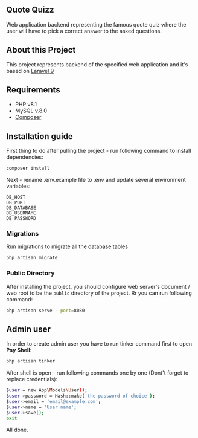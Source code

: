 ## Quote Quizz

Web application backend representing the famous quote quiz where the user will have to pick a correct answer to the asked questions.

## About this Project

This project represents backend of the specified web application and it's based on [Laravel 9](https://laravel.com/)

## Requirements

- PHP v8.1
- MySQL v.8.0
- [Composer](https://getcomposer.org/)

## Installation guide

First thing to do after pulling the project - run following command to install dependencies:

```sh
composer install
```

Next - rename .env.example file to .env and update several environment variables:

```
DB_HOST
DB_PORT
DB_DATABASE
DB_USERNAME
DB_PASSWORD
```

### Migrations
Run migrations to migrate all the database tables

```sh
php artisan migrate
```

### Public Directory
After installing the project, you should configure web server's document / web root to be the ```public``` directory of the project.
Rr you can run following command: 

```sh
php artisan serve --port=8080 
```

## Admin user
In order to create admin user you have to run tinker command first to open **Psy Shell**:

```sh
php artisan tinker
```

After shell is open - run following commands one by one (Dont't forget to replace credentials):

```sh
$user = new App\Models\User();
$user->password = Hash::make('the-password-of-choice');
$user->email = 'email@example.com';
$user->name = 'User name';
$user->save();
exit
```

All done.